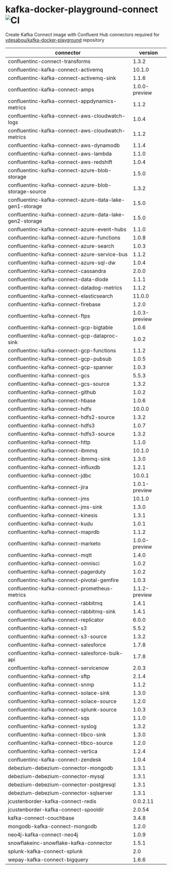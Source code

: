# kafka-docker-playground-connect ![CI](https://github.com/vdesabou/kafka-docker-playground-connect/workflows/CI/badge.svg?branch=master)

Create Kafka Connect image with Confluent Hub connectors required for [vdesabou/kafka-docker-playground](https://github.com/vdesabou/kafka-docker-playground) repository

| connector  | version |
|---|---|
| confluentinc-connect-transforms  | 1.3.2 |
| confluentinc-kafka-connect-activemq  | 10.1.0 |
| confluentinc-kafka-connect-activemq-sink  | 1.1.6 |
| confluentinc-kafka-connect-amps  | 1.0.0-preview |
| confluentinc-kafka-connect-appdynamics-metrics  | 1.1.2 |
| confluentinc-kafka-connect-aws-cloudwatch-logs  | 1.0.4 |
| confluentinc-kafka-connect-aws-cloudwatch-metrics  | 1.1.2 |
| confluentinc-kafka-connect-aws-dynamodb  | 1.1.4 |
| confluentinc-kafka-connect-aws-lambda  | 1.1.0 |
| confluentinc-kafka-connect-aws-redshift  | 1.0.4 |
| confluentinc-kafka-connect-azure-blob-storage  | 1.5.0 |
| confluentinc-kafka-connect-azure-blob-storage-source  | 1.3.2 |
| confluentinc-kafka-connect-azure-data-lake-gen1-storage  | 1.5.0 |
| confluentinc-kafka-connect-azure-data-lake-gen2-storage  | 1.5.0 |
| confluentinc-kafka-connect-azure-event-hubs  | 1.1.0 |
| confluentinc-kafka-connect-azure-functions  | 1.0.8 |
| confluentinc-kafka-connect-azure-search  | 1.0.3 |
| confluentinc-kafka-connect-azure-service-bus  | 1.1.2 |
| confluentinc-kafka-connect-azure-sql-dw  | 1.0.4 |
| confluentinc-kafka-connect-cassandra  | 2.0.0 |
| confluentinc-kafka-connect-data-diode  | 1.1.1 |
| confluentinc-kafka-connect-datadog-metrics  | 1.1.2 |
| confluentinc-kafka-connect-elasticsearch  | 11.0.0 |
| confluentinc-kafka-connect-firebase  | 1.2.0 |
| confluentinc-kafka-connect-ftps  | 1.0.3-preview |
| confluentinc-kafka-connect-gcp-bigtable  | 1.0.6 |
| confluentinc-kafka-connect-gcp-dataproc-sink  | 1.0.2 |
| confluentinc-kafka-connect-gcp-functions  | 1.1.2 |
| confluentinc-kafka-connect-gcp-pubsub  | 1.0.5 |
| confluentinc-kafka-connect-gcp-spanner  | 1.0.3 |
| confluentinc-kafka-connect-gcs  | 5.5.3 |
| confluentinc-kafka-connect-gcs-source  | 1.3.2 |
| confluentinc-kafka-connect-github  | 1.0.2 |
| confluentinc-kafka-connect-hbase  | 1.0.6 |
| confluentinc-kafka-connect-hdfs  | 10.0.0 |
| confluentinc-kafka-connect-hdfs2-source  | 1.3.2 |
| confluentinc-kafka-connect-hdfs3  | 1.0.7 |
| confluentinc-kafka-connect-hdfs3-source  | 1.3.2 |
| confluentinc-kafka-connect-http  | 1.1.0 |
| confluentinc-kafka-connect-ibmmq  | 10.1.0 |
| confluentinc-kafka-connect-ibmmq-sink  | 1.3.0 |
| confluentinc-kafka-connect-influxdb  | 1.2.1 |
| confluentinc-kafka-connect-jdbc  | 10.0.1 |
| confluentinc-kafka-connect-jira  | 1.0.1-preview |
| confluentinc-kafka-connect-jms  | 10.1.0 |
| confluentinc-kafka-connect-jms-sink  | 1.3.0 |
| confluentinc-kafka-connect-kinesis  | 1.3.1 |
| confluentinc-kafka-connect-kudu  | 1.0.1 |
| confluentinc-kafka-connect-maprdb  | 1.1.2 |
| confluentinc-kafka-connect-marketo  | 1.0.0-preview |
| confluentinc-kafka-connect-mqtt  | 1.4.0 |
| confluentinc-kafka-connect-omnisci  | 1.0.2 |
| confluentinc-kafka-connect-pagerduty  | 1.0.2 |
| confluentinc-kafka-connect-pivotal-gemfire  | 1.0.3 |
| confluentinc-kafka-connect-prometheus-metrics  | 1.1.2-preview |
| confluentinc-kafka-connect-rabbitmq  | 1.4.1 |
| confluentinc-kafka-connect-rabbitmq-sink  | 1.4.1 |
| confluentinc-kafka-connect-replicator  | 6.0.0 |
| confluentinc-kafka-connect-s3  | 5.5.2 |
| confluentinc-kafka-connect-s3-source  | 1.3.2 |
| confluentinc-kafka-connect-salesforce  | 1.7.8 |
| confluentinc-kafka-connect-salesforce-bulk-api  | 1.7.8 |
| confluentinc-kafka-connect-servicenow  | 2.0.3 |
| confluentinc-kafka-connect-sftp  | 2.1.4 |
| confluentinc-kafka-connect-snmp  | 1.1.2 |
| confluentinc-kafka-connect-solace-sink  | 1.3.0 |
| confluentinc-kafka-connect-solace-source  | 1.2.0 |
| confluentinc-kafka-connect-splunk-source  | 1.0.3 |
| confluentinc-kafka-connect-sqs  | 1.1.0 |
| confluentinc-kafka-connect-syslog  | 1.3.2 |
| confluentinc-kafka-connect-tibco-sink  | 1.3.0 |
| confluentinc-kafka-connect-tibco-source  | 1.2.0 |
| confluentinc-kafka-connect-vertica  | 1.2.4 |
| confluentinc-kafka-connect-zendesk  | 1.0.4 |
| debezium-debezium-connector-mongodb  | 1.3.1 |
| debezium-debezium-connector-mysql  | 1.3.1 |
| debezium-debezium-connector-postgresql  | 1.3.1 |
| debezium-debezium-connector-sqlserver  | 1.3.1 |
| jcustenborder-kafka-connect-redis  | 0.0.2.11 |
| jcustenborder-kafka-connect-spooldir  | 2.0.54 |
| kafka-connect-couchbase  | 3.4.8 |
| mongodb-kafka-connect-mongodb  | 1.2.0 |
| neo4j-kafka-connect-neo4j  | 1.0.9 |
| snowflakeinc-snowflake-kafka-connector  | 1.5.1 |
| splunk-kafka-connect-splunk  | 2.0 |
| wepay-kafka-connect-bigquery  | 1.6.6 |
